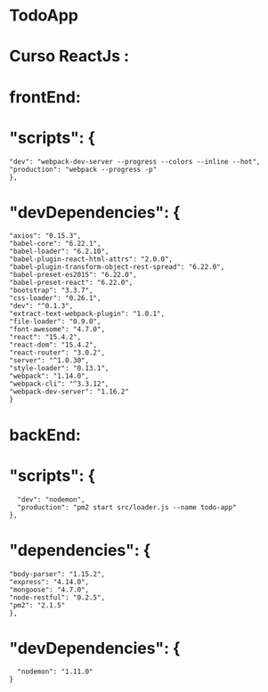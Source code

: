 # TodoApp
# Curso ReactJs : 
#  frontEnd: 
#    "scripts": {
    "dev": "webpack-dev-server --progress --colors --inline --hot",
    "production": "webpack --progress -p"
    },
#    "devDependencies": {
    "axios": "0.15.3",
    "babel-core": "6.22.1",
    "babel-loader": "6.2.10",
    "babel-plugin-react-html-attrs": "2.0.0",
    "babel-plugin-transform-object-rest-spread": "6.22.0",
    "babel-preset-es2015": "6.22.0",
    "babel-preset-react": "6.22.0",
    "bootstrap": "3.3.7",
    "css-loader": "0.26.1",
    "dev": "^0.1.3",
    "extract-text-webpack-plugin": "1.0.1",
    "file-loader": "0.9.0",
    "font-awesome": "4.7.0",
    "react": "15.4.2",
    "react-dom": "15.4.2",
    "react-router": "3.0.2",
    "server": "^1.0.30",
    "style-loader": "0.13.1",
    "webpack": "1.14.0",
    "webpack-cli": "^3.3.12",
    "webpack-dev-server": "1.16.2"
    }
  
#  backEnd: 
#    "scripts": {
      "dev": "nodemon",
      "production": "pm2 start src/loader.js --name todo-app"
    },
 #   "dependencies": {
    "body-parser": "1.15.2",
    "express": "4.14.0",
    "mongoose": "4.7.0",
    "node-restful": "0.2.5",
    "pm2": "2.1.5"
    },
  #  "devDependencies": {
      "nodemon": "1.11.0"
    }
  
